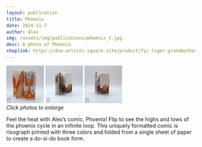 ```yaml
---
layout: publication
title: Phoenix
date: 2024-11-7
author: Alex
img: /assets/img/publications/phoenix_1.jpg
desc: A photo of Phoenix
shoplink: https://dna-artists.square.site/product/fyi-tiger-grandmother/28
---
```


<a href="/assets/img/publications/phoenix_1.jpg"><img src="/assets/img/publications/phoenix_1.jpg" alt="A photo of the front cover of Phoenix" width="100"></a>
<a href="/assets/img/publications/phoenix_2.jpg"><img src="/assets/img/publications/phoenix_2.jpg" alt="A photo of the inside of Phoenix" width="100"></a>
<a href="/assets/img/publications/phoenix_3.jpg"><img src="/assets/img/publications/phoenix_3.jpg" alt="A photo of the back cover of Phoenix" width="100" ></a>  
*Click photos to enlarge*

Feel the heat with Alex’s comic, Phoenix! Flip to see the highs and lows of the phoenix cycle in an infinite loop. This uniquely formatted comic is risograph printed with three colors and folded from a single sheet of paper to create a do-si-do book form. 

